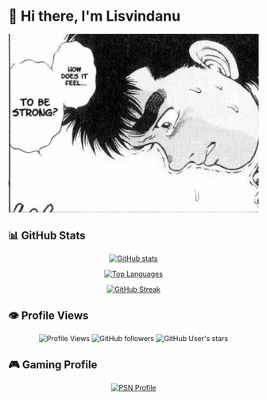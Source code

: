 # 👋 Hi there, I'm Lisvindanu

<div align="center">
  <img src="https://github.com/Lisvindanu/Lisvindanu/blob/main/Screenshot%202024-12-04%20044606.png" alt="Profile Banner" width="800"/>
</div>

## 📊 GitHub Stats

<div align="center">
  
[![GitHub stats](https://github-readme-stats.vercel.app/api?username=Lisvindanu&show_icons=true&theme=tokyonight)](https://github.com/Lisvindanu)

[![Top Languages](https://github-readme-stats.vercel.app/api/top-langs/?username=Lisvindanu&layout=compact&theme=tokyonight)](https://github.com/Lisvindanu)

[![GitHub Streak](https://github-readme-streak-stats.herokuapp.com/?user=Lisvindanu&theme=tokyonight)](https://github.com/Lisvindanu)

</div>

## 👁️ Profile Views

<div align="center">
  
![Profile Views](https://komarev.com/ghpvc/?username=Lisvindanu&color=blue&style=flat-square)
![GitHub followers](https://img.shields.io/github/followers/Lisvindanu?style=social)
![GitHub User's stars](https://img.shields.io/github/stars/Lisvindanu?style=social)

</div>

## 🎮 Gaming Profile

<div align="center">
  
[![PSN Profile](https://card.psnprofiles.com/1/Lisvindanu-.png)](https://psnprofiles.com/Lisvindanu-)

</div>
